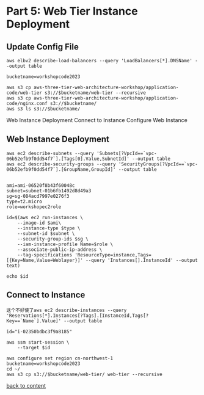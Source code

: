 # Part 5: Web Tier Instance Deployment

## Update Config File

```
aws elbv2 describe-load-balancers --query 'LoadBalancers[*].DNSName' --output table
```


```
bucketname=workshopcode2023
```

```
aws s3 cp aws-three-tier-web-architecture-workshop/application-code/web-tier s3://$bucketname/web-tier --recursive
aws s3 cp aws-three-tier-web-architecture-workshop/application-code/nginx.conf s3://$bucketname/
aws s3 ls s3://$bucketname/
```

Web Instance Deployment
Connect to Instance
Configure Web Instance

## Web Instance Deployment

```
aws ec2 describe-subnets --query 'Subnets[?VpcId==`vpc-06b52efb9f0dd54f7`].[Tags[0].Value,SubnetId]' --output table
aws ec2 describe-security-groups --query 'SecurityGroups[?VpcId==`vpc-06b52efb9f0dd54f7`].[GroupName,GroupId]' --output table


```

```
ami=ami-06520f8b43f60048c
subnet=subnet-01b6fb1492d8d49a3
sg=sg-084acd7997e0276f3
type=t2.micro
role=workshopec2role
```
```
id=$(aws ec2 run-instances \
    --image-id $ami\
    --instance-type $type \
    --subnet-id $subnet \
    --security-group-ids $sg \
    --iam-instance-profile Name=$role \
    --associate-public-ip-address \
    --tag-specifications 'ResourceType=instance,Tags=[{Key=Name,Value=Weblayer}]' --query 'Instances[].InstanceId' --output text)

echo $id

```

## Connect to Instance
```
这个不好使了aws ec2 describe-instances --query 'Reservations[*].Instances[?Tags].[InstanceId,Tags[?Key==`Name`].Value]' --output table
```
```
id="i-02350bdbc3f9a8185"

aws ssm start-session \
    --target $id
```


```
aws configure set region cn-northwest-1
bucketname=workshopcode2023
cd ~/
aws s3 cp s3://$bucketname/web-tier/ web-tier --recursive
```
[back to content](readme.md)

